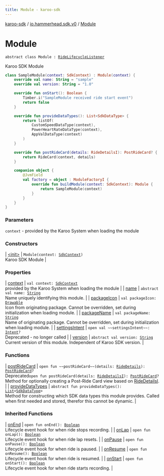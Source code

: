 ```yaml
---
title: Module - karoo-sdk
---
```


[karoo-sdk](../../index.html) / [io.hammerhead.sdk.v0](../index.html) / [Module](./index.html)

# Module

`abstract class Module : `[`RideLifecycleListener`](../-ride-lifecycle-listener/index.html)

Karoo SDK Module

``` kotlin
class SampleModule(context: SdkContext) : Module(context) {
    override val name: String = "sample"
    override val version: String = "1.0"

    override fun onStart(): Boolean {
        Timber.i("SampleModule received ride start event")
        return false
    }

    override fun provideDataTypes(): List<SdkDataType> {
        return listOf(
            CustomSpeedDataType(context),
            PowerHeartRateDataType(context),
            AppValDataType(context)
        )
    }

    override fun postRideCard(details: RideDetailsI): PostRideCard? {
        return RideCard(context, details)
    }

    companion object {
        @JvmField
        val factory = object : ModuleFactoryI {
            override fun buildModule(context: SdkContext): Module {
                return SampleModule(context)
            }
        }
    }
}
```

### Parameters

`context` - provided by the Karoo System when loading the module

### Constructors

| [&lt;init&gt;](-init-.html) | `Module(context: `[`SdkContext`](../-sdk-context/index.html)`)`<br>Karoo SDK Module |

### Properties

| [context](context.html) | `val context: `[`SdkContext`](../-sdk-context/index.html)<br>provided by the Karoo System when loading the module |
| [name](name.html) | `abstract val name: `[`String`](https://kotlinlang.org/api/latest/jvm/stdlib/kotlin/-string/index.html)<br>Name uniquely identifying this module. |
| [packageIcon](package-icon.html) | `val packageIcon: `[`Drawable`](https://developer.android.com/reference/android/graphics/drawable/Drawable.html)<br>Icon from originating package. Cannot be overridden, set during initialization when loading module. |
| [packageName](package-name.html) | `val packageName: `[`String`](https://kotlinlang.org/api/latest/jvm/stdlib/kotlin/-string/index.html)<br>Name of originating package. Cannot be overridden, set during initialization when loading module. |
| [settingsIntent](settings-intent.html) | `open val ~~settingsIntent~~: `[`Intent`](https://developer.android.com/reference/android/content/Intent.html)`?`<br>Deprecated - no longer called |
| [version](version.html) | `abstract val version: `[`String`](https://kotlinlang.org/api/latest/jvm/stdlib/kotlin/-string/index.html)<br>Current version of this module. Independent of Karoo SDK version. |

### Functions

| [postRideCard](post-ride-card.html) | `open fun ~~postRideCard~~(details: `[`RideDetails`](../../io.hammerhead.sdk.v0.card/-ride-details/index.html)`): `[`PostRideCard`](../../io.hammerhead.sdk.v0.card/-post-ride-card/index.html)`?`<br>Deprecated`open fun postRideCard(details: `[`RideDetailsI`](../../io.hammerhead.sdk.v0.card/-ride-details-i/index.html)`): `[`PostRideCard`](../../io.hammerhead.sdk.v0.card/-post-ride-card/index.html)`?`<br>Method for optionally creating a Post-Ride Card view based on [RideDetailsI](../../io.hammerhead.sdk.v0.card/-ride-details-i/index.html). |
| [provideDataTypes](provide-data-types.html) | `abstract fun provideDataTypes(): `[`List`](https://kotlinlang.org/api/latest/jvm/stdlib/kotlin.collections/-list/index.html)`<`[`SdkDataType`](../../io.hammerhead.sdk.v0.datatype/-sdk-data-type/index.html)`>`<br>Method for constructing which SDK data types this module provides. Called when first needed and stored, therefor this cannot be dynamic. |

### Inherited Functions

| [onEnd](../-ride-lifecycle-listener/on-end.html) | `open fun onEnd(): `[`Boolean`](https://kotlinlang.org/api/latest/jvm/stdlib/kotlin/-boolean/index.html)<br>Lifecycle event hook for when ride stops recording. |
| [onLap](../-ride-lifecycle-listener/on-lap.html) | `open fun onLap(): `[`Boolean`](https://kotlinlang.org/api/latest/jvm/stdlib/kotlin/-boolean/index.html)<br>Lifecycle event hook for when ride lap resets. |
| [onPause](../-ride-lifecycle-listener/on-pause.html) | `open fun onPause(): `[`Boolean`](https://kotlinlang.org/api/latest/jvm/stdlib/kotlin/-boolean/index.html)<br>Lifecycle event hook for when ride is paused. |
| [onResume](../-ride-lifecycle-listener/on-resume.html) | `open fun onResume(): `[`Boolean`](https://kotlinlang.org/api/latest/jvm/stdlib/kotlin/-boolean/index.html)<br>Lifecycle event hook for when ride is resumed. |
| [onStart](../-ride-lifecycle-listener/on-start.html) | `open fun onStart(): `[`Boolean`](https://kotlinlang.org/api/latest/jvm/stdlib/kotlin/-boolean/index.html)<br>Lifecycle event hook for when ride starts recording. |

